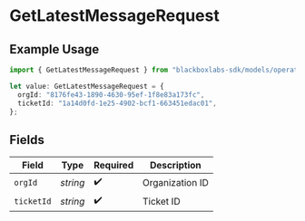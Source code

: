 # GetLatestMessageRequest

## Example Usage

```typescript
import { GetLatestMessageRequest } from "blackboxlabs-sdk/models/operations";

let value: GetLatestMessageRequest = {
  orgId: "8176fe43-1890-4630-95ef-1f8e83a173fc",
  ticketId: "1a14d0fd-1e25-4902-bcf1-663451edac01",
};
```

## Fields

| Field              | Type               | Required           | Description        |
| ------------------ | ------------------ | ------------------ | ------------------ |
| `orgId`            | *string*           | :heavy_check_mark: | Organization ID    |
| `ticketId`         | *string*           | :heavy_check_mark: | Ticket ID          |